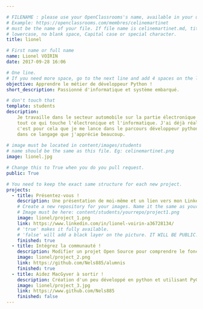 ```yaml
---

# FILENAME : please use your OpenClassrooms's name, available in your url.
# Example: https://openclassrooms.com/membres/celinemartinet
# must be the name of your file. If file name is celinemartinet.md, title is celinemartinet.
# lowercase, no blank space, Capital case or special character.
title: lionel

# First name or full name
name: Lionel VOIRIN
date: 2017-09-28 16:06

# One line.
# If you need more space, go to the next line and add 4 spaces on the left, as in 'description'.
objective: Apprendre le métier de développeur Python !
short_description: Passionné d'informatique et système embarqué.

# don't touch that
template: students
description:
    Je travaille dans le secteur automobile sur la partie électronique embarquée. Je me passionne sur 
    tout ce qui touche l'électronique et l'informatique. J'ai déjà réalisé quelques scripts python,
    c'est pour cela que je me lance dans le parcours développeur python pour améliorer mes connaissances
    dans ce langage que j'apprécie beaucoup.  
    
# image must be located in content/images/students
# name should be the same as this file. Eg: celinemartinet.png
image: lionel.jpg

# Change this to True when you do you pull request.
public: True

# You need to keep the exact same structure for each new project.
projects:
  - title: Présentez-vous !
    description: Une présentation de moi-même et un lien vers mon LinkedIn.
    # Create a new repository for your images. Name it the same as your nickname and profile picture.
    # Image must be here: content/students/yourrepo/project1.png
    image: lionel/project_1.png
    link: https://www.linkedin.com/in/lionel-voirin-a36728134/
    # 'true' makes it fully available.
    # 'false' will add a black layer on the picture. IT WILL BE PUBLIC!
    finished: true
  - title: Intégrez la communauté !
    description: Modifier un projet Open Source pour comprendre le fonctionnement de Git, de Github et des pull requests.
    image: lionel/project_2.png
    link: https://github.com/Nels885/alumnis
    finished: true
  - title: Aidez MacGyver à sortir !
    description: Création d'un peu développé en python et utilisant PyGame.
    image: lionel/project_3.jpg
    link: https://www.github.com/Nels885
    finished: false
---
```

